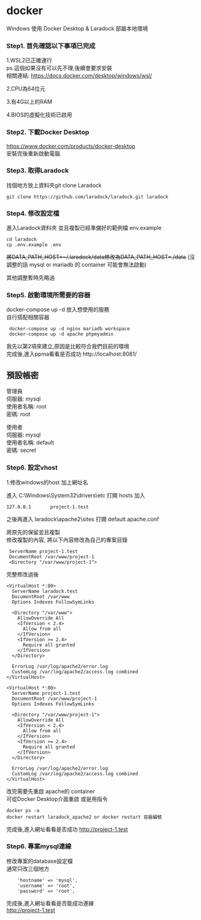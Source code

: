 # docker
Windows 使用 Docker Desktop &amp; Laradock 部屬本地環境

### Step1. 首先確認以下事項已完成   

1.WSL2已正確運行    
    ps.這個如果沒有可以先不理,後續會要求安裝   
    相關連結: https://docs.docker.com/desktop/windows/wsl/    
  
2.CPU為64位元 

3.有4G以上的RAM   

4.BIOS的虛擬化技術已啟用  

### Step2. 下載Docker Desktop   
https://www.docker.com/products/docker-desktop   
安裝完後重新啟動電腦     

### Step3. 取得Laradock
找個地方放上資料夾git clone Laradock  
```
git clone https://github.com/laradock/laradock.git laradock
```
### Step4. 修改設定檔
進入Laradock資料夾
並且複製已經準備好的範例檔 env.example
```
cd laradock
cp .env.example .env
```
~~將DATA_PATH_HOST=~/.laradock/data修改為DATA_PATH_HOST=./data~~
(沒調整的話 mysql or mariadb 的 container 可能會無法啟動)

其他調整暫時先略過

### Step5. 啟動環境所需要的容器

docker-compose up -d 放入想使用的服務   
自行搭配相關容器
```
 docker-compose up -d nginx mariadb workspace   
 docker-compose up -d apache phpmyadmin         
```
我先以第2項來建立,原因是比較符合我們目前的環境   
完成後,進入ppma看看是否成功
http://localhost:8081/

預設帳密
---
管理員  
伺服器: mysql  
使用者名稱: root  
密碼: root  

使用者  
伺服器: mysql  
使用者名稱: default   
密碼: secret  

### Step6. 設定vhost

1.修改windows的host 加上網址名

進入 C:\Windows\System32\drivers\etc 打開 hosts 加入
```
127.0.0.1  		project-1.test
```
之後再進入 laradock\apache2\sites 打開 default.apache.conf

將原先的保留並且複製  
修改複製的內容, 將以下內容修改為自己的專案目錄  
```
 ServerName project-1.test
 DocumentRoot /var/www/project-1
 <Directory "/var/www/project-1">
```
完整修改過後   
```
<VirtualHost *:80>
  ServerName laradock.test
  DocumentRoot /var/www
  Options Indexes FollowSymLinks

  <Directory "/var/www">
    AllowOverride All
    <IfVersion < 2.4>
      Allow from all
    </IfVersion>
    <IfVersion >= 2.4>
      Require all granted
    </IfVersion>
  </Directory>

  ErrorLog /var/log/apache2/error.log
  CustomLog /var/log/apache2/access.log combined
</VirtualHost>

<VirtualHost *:80>
  ServerName project-1.test
  DocumentRoot /var/www/project-1
  Options Indexes FollowSymLinks

  <Directory "/var/www/project-1">
    AllowOverride All
    <IfVersion < 2.4>
      Allow from all
    </IfVersion>
    <IfVersion >= 2.4>
      Require all granted
    </IfVersion>
  </Directory>

  ErrorLog /var/log/apache2/error.log
  CustomLog /var/log/apache2/access.log combined
</VirtualHost>

```
改完需要先重啟 apache的 container   
可從Docker Desktop介面重啟 或是用指令   
```
docker ps -a
docker restart laradock_apache2 or docker restart 容器編號
```
完成後,進入網址看看是否成功
http://project-1.test

### Step6. 專案mysql連線

修改專案的database設定檔  
通常只改三個地方  
```
    'hostname' => 'mysql',
    'username' => 'root',
    'password' => 'root',
```
完成後,進入網址看看是否能成功連線   
http://project-1.test




